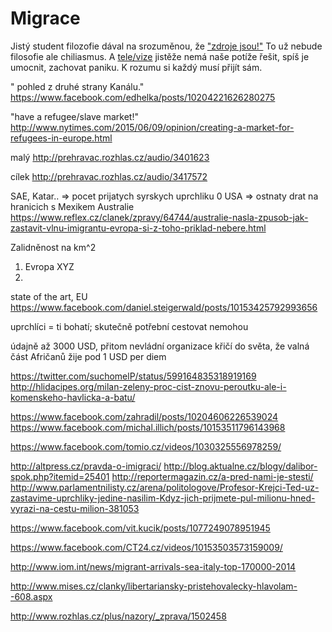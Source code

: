 Migrace
=======

Jistý student filozofie dával na srozuměnou, že ["zdroje jsou!"](http://www.ceskatelevize.cz/ivysilani/10175540660-mate-slovo-s-m-jilkovou/215411030520022)
To už nebude filosofie ale chiliasmus. A [tele/vize](http://www.czechfreepress.cz/jiri-bata/mate-slovo-s-jilkovou-hruza-a-des.html)
jistěže nemá naše potíže řešit, spíš je umocnit, zachovat paniku. K rozumu si každý musí přijít sám.


" pohled z druhé strany Kanálu."
https://www.facebook.com/edhelka/posts/10204221626280275


"have a refugee/slave market!"
http://www.nytimes.com/2015/06/09/opinion/creating-a-market-for-refugees-in-europe.html


malý
http://prehravac.rozhlas.cz/audio/3401623

cílek
http://prehravac.rozhlas.cz/audio/3417572


SAE, Katar..
=> pocet prijatych syrskych uprchliku 0
USA
=> ostnaty drat na hranicich s Mexikem
Australie
https://www.reflex.cz/clanek/zpravy/64744/australie-nasla-zpusob-jak-zastavit-vlnu-imigrantu-evropa-si-z-toho-priklad-nebere.html

Zalidněnost na km^2

1. Evropa XYZ
2. 

state of the art, EU
https://www.facebook.com/daniel.steigerwald/posts/10153425792993656

uprchlíci = ti bohatí;
skutečně potřební cestovat nemohou

údajně až 3000 USD, přitom nevládní
organizace křičí do světa, že valná
část Afričanů žije pod 1 USD per diem

https://twitter.com/suchomelP/status/599164835318919169
http://hlidacipes.org/milan-zeleny-proc-cist-znovu-peroutku-ale-i-komenskeho-havlicka-a-batu/

https://www.facebook.com/zahradil/posts/10204606226539024
https://www.facebook.com/michal.illich/posts/10153511796143968

https://www.facebook.com/tomio.cz/videos/1030325556978259/

http://altpress.cz/pravda-o-imigraci/
http://blog.aktualne.cz/blogy/dalibor-spok.php?itemid=25401
http://reportermagazin.cz/a-pred-nami-je-stesti/
http://www.parlamentnilisty.cz/arena/politologove/Profesor-Krejci-Ted-uz-zastavime-uprchliky-jedine-nasilim-Kdyz-jich-prijmete-pul-milionu-hned-vyrazi-na-cestu-milion-381053

https://www.facebook.com/vit.kucik/posts/1077249078951945

https://www.facebook.com/CT24.cz/videos/10153503573159009/

http://www.iom.int/news/migrant-arrivals-sea-italy-top-170000-2014

http://www.mises.cz/clanky/libertariansky-pristehovalecky-hlavolam--608.aspx

http://www.rozhlas.cz/plus/nazory/_zprava/1502458
